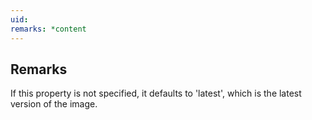 ```yaml
---
uid: 
remarks: *content
---
```

## Remarks  
 If this property is not specified, it defaults to 'latest', which is the latest version of the image.
